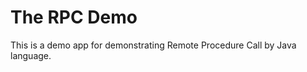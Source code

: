 The RPC Demo
================================

This is a demo app for demonstrating Remote Procedure Call by Java language.
